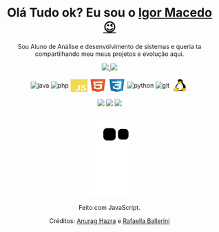 <div>
  
  <h1 align="center">
    Olá Tudo ok? Eu sou o 
    <a href="https://www.linkedin.com/in/igor-santos-de-macedo-b12754191/">Igor Macedo 😉 </a>
  </h1>
  
  <p align="center">
    Sou Aluno de Análise e desenvolvimento de sistemas e queria ta compartilhando meu meus projetos e evolução aqui.
      </p>  
</div>

<div align="center">
  <a href="https://github.com/igormacedo4">
    <img height="150em" src="https://github-readme-stats.vercel.app/api?username=igormacedo4&count_private=true&include_all_commits=true&show_icons=true&theme=dracula&hide_border=false&show_owner=true"/>
    <img height="150em" src="https://github-readme-stats.vercel.app/api/top-langs/?username=igormacedo4&theme=dracula&hide_border=false&&layout=compact"/>
  </a>
</div>

<div align="center" valign="top"><br>


  <img align="center" alt="java" height="30" width="40" src="https://cdn.jsdelivr.net/gh/devicons/devicon/icons/java/java-original.svg" />
  <img align="center" alt="php" height="30" width="40" src="https://cdn.jsdelivr.net/gh/devicons/devicon/icons/php/php-original.svg" />
  <img align="center" alt="Js" height="30" width="40" src="https://raw.githubusercontent.com/devicons/devicon/master/icons/javascript/javascript-plain.svg">
  <img align="center" alt="HTML" height="30" width="40" src="https://raw.githubusercontent.com/devicons/devicon/master/icons/html5/html5-original.svg">
  <img align="center" alt="CSS" height="30" width="40" src="https://raw.githubusercontent.com/devicons/devicon/master/icons/css3/css3-original.svg">
 <img align="center" alt="python" height="30" width="40"src="https://cdn.jsdelivr.net/gh/devicons/devicon/icons/python/python-original.svg" />
  <img align="center" alt="git" height="30" width="40" src="https://cdn.jsdelivr.net/gh/devicons/devicon/icons/github/github-original-wordmark.svg" /> 
  <img align="center" alt="linux" height="30" width="40" src="https://raw.githubusercontent.com/devicons/devicon/master/icons/linux/linux-original.svg">
</div><br>

<div align="center">
  <a href="https://www.instagram.com/igorsdm_/" target="_blank"><img src="https://img.shields.io/badge/-Instagram-%23E4405F?style=for-the-badge&logo=instagram&logoColor=white" target="_blank"></a>
  <a href="https://www.linkedin.com/in/igor-santos-de-macedo-b12754191/" target="_blank"><img src="https://img.shields.io/badge/-LinkedIn-%230077B5?style=for-the-badge&logo=linkedin&logoColor=white" target="_blank"></a> 
  <a href="mailto:igorsantosdemacedo@gmail.com"><img src="https://img.shields.io/badge/-Gmail-%23333?style=for-the-badge&logo=gmail&logoColor=white" target="_blank"></a>
</div>

<div align="center">

  ![Snake animation](https://github.com/IgorMacedo4/IgorMacedo4/blob/output/github-contribution-grid-snake.svg)
  
</div>

<div align="center">
  <p>Feito com JavaScript.</p>
  <p>Créditos: <a href="https://github.com/anuraghazra/github-readme-stats">Anurag Hazra</a> e <a href="https://github.com/rafaballerini">Rafaella Ballerini</a></p>
</div>
